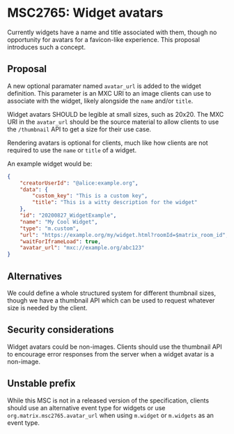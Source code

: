 # MSC2765: Widget avatars

Currently widgets have a name and title associated with them, though no opportunity for avatars
for a favicon-like experience. This proposal introduces such a concept.

## Proposal

A new optional paramater named `avatar_url` is added to the widget definition. This parameter is
an MXC URI to an image clients can use to associate with the widget, likely alongside the `name`
and/or `title`.

Widget avatars SHOULD be legible at small sizes, such as 20x20. The MXC URI in the `avatar_url`
should be the source material to allow clients to use the `/thumbnail` API to get a size for their
use case.

Rendering avatars is optional for clients, much like how clients are not required to use the `name`
or `title` of a widget.

An example widget would be:

```json
{
    "creatorUserId": "@alice:example.org",
    "data": {
        "custom_key": "This is a custom key",
        "title": "This is a witty description for the widget"
    },
    "id": "20200827_WidgetExample",
    "name": "My Cool Widget",
    "type": "m.custom",
    "url": "https://example.org/my/widget.html?roomId=$matrix_room_id",
    "waitForIframeLoad": true,
    "avatar_url": "mxc://example.org/abc123"
}
```

## Alternatives

We could define a whole structured system for different thumbnail sizes, though we have a thumbnail
API which can be used to request whatever size is needed by the client.

## Security considerations

Widget avatars could be non-images. Clients should use the thumbnail API to encourage error responses
from the server when a widget avatar is a non-image.

## Unstable prefix

While this MSC is not in a released version of the specification, clients should use an alternative
event type for widgets or use `org.matrix.msc2765.avatar_url` when using `m.widget` or `m.widgets`
as an event type.
